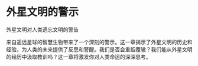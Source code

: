 # 外星文明的警示

外星文明对人类遗忘文明的警告

来自遥远星球的智慧生物带来了一个深刻的警示。这一章揭示了外星文明的历史和经验，为人类的未来提供了反思和警醒。我们是否会重蹈覆辙？我们能从外星文明的经历中汲取教训吗？这一章将激发你对人类命运的深深思考。